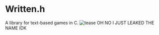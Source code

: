 # Written.h
 A library for text-based games in C.
![tease](https://github.com/GlassEye0/glasseye0.github.io/raw/master/Screenshot(100).png)
OH NO I JUST LEAKED THE NAME IDK

